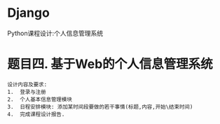 # Django
Python课程设计:个人信息管理系统
# 题目四. 基于Web的个人信息管理系统
    设计内容及要求: 
    1.	登录与注册
    2.	个人基本信息管理模块
    3.	日程安排模块: 添加某时间段要做的若干事情(标题,内容,开始\结束时间)
    4.	完成课程设计报告.

